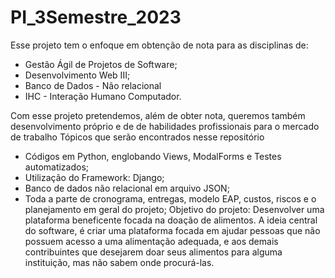 # PI_3Semestre_2023
Esse projeto tem o enfoque em obtenção de nota para as disciplinas de:
* Gestão Ágil de Projetos de Software;
* Desenvolvimento Web III;
* Banco de Dados - Não relacional
* IHC - Interação Humano Computador.

Com esse projeto pretendemos, além de obter nota, queremos também desenvolvimento próprio e de de habilidades profissionais para o mercado de trabalho
Tópicos que serão encontrados nesse repositório
* Códigos em Python, englobando Views, ModalForms e Testes automatizados;
* Utilização do Framework: Django;
* Banco de dados não relacional em arquivo JSON;
* Toda a parte de cronograma, entregas, modelo EAP, custos, riscos e o planejamento em geral do projeto;
Objetivo do projeto:
Desenvolver uma plataforma beneficente focada na doação de alimentos.
A ideia central do software, é criar uma plataforma focada em ajudar pessoas que não possuem acesso a uma alimentação adequada, e aos demais contribuintes que desejarem doar seus alimentos para alguma instituição, mas não sabem onde procurá-las.
